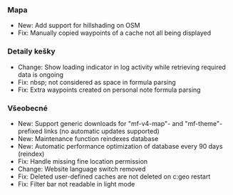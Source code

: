 
### Mapa
- New: Add support for hillshading on OSM
- Fix: Manually copied waypoints of a cache not all being displayed

### Detaily kešky
- Change: Show loading indicator in log activity while retrieving required data is ongoing
- Fix: nbsp; not considered as space in formula parsing
- Fix: Extra waypoints created on personal note formula parsing

### Všeobecné
- New: Support generic downloads for "mf-v4-map"- and "mf-theme"-prefixed links (no automatic updates supported)
- New: Maintenance function reindexes database
- New: Automatic performance optimization of database every 90 days (reindex)
- Fix: Handle missing fine location permission
- Change: Website language switch removed
- Fix: Deleted user-defined caches are not deleted on c:geo restart
- Fix: Filter bar not readable in light mode
